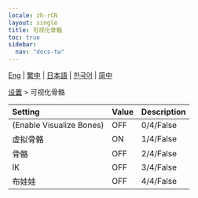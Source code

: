 ```yaml
---
locale: zh-rCN
layout: single
title: 可视化骨骼
toc: true
sidebar:
  nav: "docs-tw"
---
```

[Eng](/dancexr/menu/2025.4/actor/visualize_bones) | [繁中](/tw/dancexr/menu/2025.4/actor/visualize_bones) | [日本語](/jp/dancexr/menu/2025.4/actor/visualize_bones) | [한국어](/kr/dancexr/menu/2025.4/actor/visualize_bones) | [简中](/zh/dancexr/menu/2025.4/actor/visualize_bones)

[设置](../menu#设置) > 可视化骨骼



| Setting | Value | Description |
| :--- | --- | :--- |
| (Enable Visualize Bones) | OFF | 0/4/False
| 虚拟骨骼 | ON | 1/4/False
| 骨骼 | OFF | 2/4/False
| IK | OFF | 3/4/False
| 布娃娃 | OFF | 4/4/False
